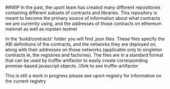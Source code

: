 ##WIP
In the past, the uport team has created many different repositories containing different subsets of contracts and libraries. This repository is meant to become the primary source of information about what contracts we are currently using, and the addresses of those contracts on ethereum mainnet as well as ropsten testnet

In the 'build/contracts' folder you will find .json files. These files specify the ABI definitions of the contracts, and the networks they are deployed on, along with their addresses on those networks (applicable only to singleton contracts ie, the registries and factories). The files are in a standard format that can be used by truffle-artifactor to easily create corresponding promise-based javascript objects. //link to see truffle-artifactor

This is still a work in progress please see uport-registry for information on the current registry

